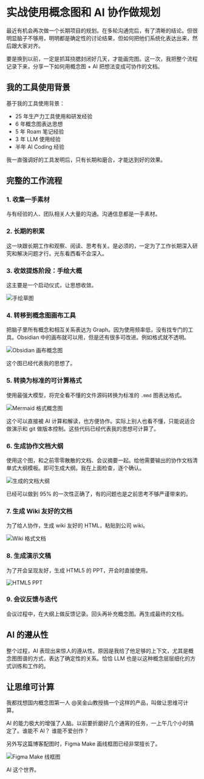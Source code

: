 # 实战使用概念图和 AI 协作做规划

最近有机会再次做一个长期项目的规划。在多轮沟通完后，有了清晰的结论。但很明显脑子不够用，明明都是确定性的讨论结果，但如何把他们系统化表达出来，然后跟大家对齐。

要是换到以前，一定是抓耳挠腮封闭好几天，才能画完图。这一次，我把整个流程记录下来，分享一下如何用概念图 + AI 把想法变成可协作的文档。

## 我的工具使用背景

基于我的工具使用背景：
- 25 年生产力工具使用和研发经验
- 6 年概念图表达思想
- 5 年 Roam 笔记经验
- 3 年 LLM 使用经验
- 半年 AI Coding 经验

我一直强调好的工具发明后，只有长期和磨合，才能达到好的效果。

## 完整的工作流程

### 1. 收集一手素材

与有经验的人、团队相关人大量的沟通。沟通信息都是一手素材。

### 2. 长期的积累

这一块跟长期工作和观察、阅读、思考有关。是必须的，一定为了工作长期深入研究和解决问题才行。光东看西看不会深入。

### 3. 收敛提炼阶段：手绘大概

这主要是一个启动仪式，让思想收敛。

![手绘草图](page0.png)

### 4. 转移到概念图画布工具

把脑子里所有概念和相互关系表达为 Graph。因为使用频率低，没有找专门的工具。Obsidian 中的画布就可以用，但是还有很多可改进。例如格式就不透明。

![Obsidian 画布概念图](page1.png)

这个图已经代表我的思想了。

### 5. 转换为标准的可计算格式

使用最强大模型，将完全看不懂的文件源码转换为标准的 `.mmd` 图表达格式。

![Mermaid 格式概念图](page2.png)

这个可以直接被 AI 计算和解读，也方便协作。实际上别人也看不懂，只能说适合做演示和 git 做版本控制。这些代码已经代表我的思想可计算了。

### 6. 生成协作文档大纲

使用这个图，和之前零零散散的文档、会议摘要一起。给他需要输出的协作文档清单式大纲模板。即可生成大纲。我在上面检查，逐个确认。

![生成的文档大纲](page3.png)

已经可以做到 95% 的一次性正确了，有的问题也是之前思考不够严谨带来的。

### 7. 生成 Wiki 友好的文档

为了给人协作，生成 wiki 友好的 HTML，粘贴到公司 wiki。

![Wiki 格式文档](page4.png)

### 8. 生成演示文稿

为了开会呈现友好，生成 HTML5 的 PPT，开会时直接使用。

![HTML5 PPT](page5.png)

### 9. 会议反馈与迭代

会议过程中，在大纲上做反馈记录。回头再补充概念图。再生成最终的文档。

## AI 的遵从性

整个过程，AI 表现出来惊人的遵从性。原因是我给了他足够的上下文，尤其是概念图图谱的方式，表达了确定性的关系。恰恰 LLM 也是以这种概念层层细化的方式训练和工作的。

## 让思维可计算

我都找想国内概念图第一人 @吴金山教授搞一个这样的产品，叫做让思维可计算。

AI 的能力极大的增强了人脑。以前要折磨好几个通宵的任务，一上午几个小时搞定了。谁能不 AI？ 谁能不爱创作？

另外写这篇博客配图时，Figma Make 画线框图已经非常擅长了。

![Figma Make 线框图](page6.png)

AI 这个世界。
